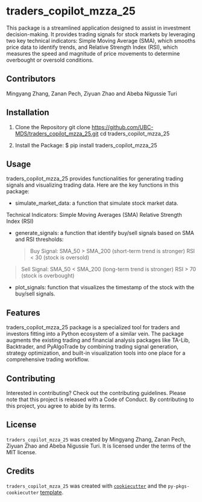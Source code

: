 # traders_copilot_mzza_25

This package is a streamlined application designed to assist in investment decision-making. It provides trading signals for stock markets by leveraging two key technical indicators: Simple Moving Average (SMA), which smooths price data to identify trends, and Relative Strength Index (RSI), which measures the speed and magnitude of price movements to determine overbought or oversold conditions.


## Contributors

Mingyang Zhang, Zanan Pech, Ziyuan Zhao and Abeba Nigussie Turi

## Installation

1. Clone the Repository
git clone https://github.com/UBC-MDS/traders_copilot_mzza_25.git
cd traders_copilot_mzza_25

2. Install the Package:
$ pip install traders_copilot_mzza_25


## Usage

traders_copilot_mzza_25 provides functionalities for generating trading signals and visualizing trading data. Here are the key functions in this package:

- simulate_market_data: a function that simulate stock market data.
  
Technical Indicators:
Simple Moving Averages (SMA)
Relative Strength Index (RSI)

- generate_signals: a function that identify buy/sell signals based on SMA and RSI thresholds:
  > Buy Signal:
SMA_50 > SMA_200 (short-term trend is stronger)
RSI < 30 (stock is oversold)

> Sell Signal:
SMA_50 < SMA_200 (long-term trend is stronger)
RSI > 70 (stock is overbought)

- plot_signals: function that visualizes the timestamp of the stock with the buy/sell signals.

## Features

traders_copilot_mzza_25 package is a specialized tool for traders and investors fitting into a Python ecosystem of a similar vein. The package augments the existing trading and financial analysis packages like TA-Lib, Backtrader, and PyAlgoTrade by combining trading signal generation, strategy optimization, and built-in visualization tools into one place for a comprehensive trading workflow.


## Contributing

Interested in contributing? Check out the contributing guidelines. Please note that this project is released with a Code of Conduct. By contributing to this project, you agree to abide by its terms.

## License

`traders_copilot_mzza_25` was created by Mingyang Zhang, Zanan Pech, Ziyuan Zhao and Abeba Nigussie Turi. It is licensed under the terms of the MIT license.

## Credits

`traders_copilot_mzza_25` was created with [`cookiecutter`](https://cookiecutter.readthedocs.io/en/latest/) and the `py-pkgs-cookiecutter` [template](https://github.com/py-pkgs/py-pkgs-cookiecutter).
